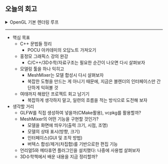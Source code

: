 ## 오늘의 회고
<details>
<summary>OpenGL 기본 렌더링 루프</summary>
<div markdown="1">


1. GLFW 초기화 및 옵션 설정
    
    ```cpp
    // GLFW 초기화
    glfwInit();
    // 3.3버전을 사용한다는 사실을 알려줌(해당 버전의 라이브러리가 없으면 멈춤)
    glfwWindowHint(GLFW_CONTEXT_VERSION_MAJOR, 3);
    glfwWindowHint(GLFW_CONTEXT_VERSION_MINOR, 3);
    // core-profile을 사용한다는 사실을 알려줌
    glfwWindowHint(GLFW_OPENGL_PROFILE, GLFW_OPENGL_CORE_PROFILE);
    //glfwWindowHint(GLFW_OPENGL_FORWARD_COMPAT, GL_TRUE); // for Mac
    ```
    
    - GLFW의 설정값: [https://www.glfw.org/docs/latest/window.html#window_hints](https://www.glfw.org/docs/latest/window.html#window_hints)
2. 윈도우 생성
3. GLAD 초기화
    - OpenGL용 함수의 포인터를 관리
4. Viewport
    - 렌더링 윈도우의 크기 정의
    - 화면 크기 바뀌었얼 때 호출하는 콜백 함수 선언 및 정의
5. 렌더링 루프 작성
    - 입력 처리를 위한 함수도 여기에서 추가
    
    ```cpp
    while(!glfwWindowShouldClose(window))
    {
        processInput(window); // 입력 처리 함수

        glfwSwapBuffers(window);
        glfwPollEvents();    
    }
    ```
    
6. 렌더링 루프 종료시 리소스 해제: `glfwTerminate()`


</div>
</details>

---
- 핵심 목표
    - C++ 문법들 정리
        - POCU 아카데미의 오답노트 가져오기
    - 홍정모 그래픽스 강의 완강
        - C/C++/3D수학/자료구조는 필요한 순간이 나오면 다시 살펴보자
    - 모델링 툴을 하나 익히고
        - MeshMixer는 모델 합성시 다시 살펴보자
        - 복잡한 도형을 만드는 게 아니기 때문에, 지금은 블렌더의 인터페이스만 간단하게 익혀볼 것
    - 여태까지 해왔던 프로젝트 회고 남기기
        - 복잡하게 생각하지 말고, 일련의 흐름을 적는 방식으로 도전해 보자
- 생각할 거리
    - GLFW를 직접 생성하여 넣을까(CMake활용), vcpkg를 활용할까?
    - MeshMixer의 어떤 기능을 구현할 것인가?
        - 모델을 화면에 띄우기(출력 크기, 시점, 조명)
        - 모델의 상태 표시(방향, 크기)
        - 인터페이스(GUI 및 조작 방법)
        - 버텍스 합성/제거(차집합)를 기반으로한 편집 기능
    - 언리얼5와 메타휴먼 플러그인을 설치했다: 나중에 사용법 살펴보자
    - 3D수학책에서 배운 내용을 지금 정리할까?
